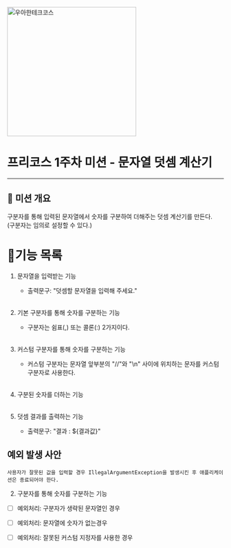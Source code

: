 
<p>
    <img src="https://github.com/user-attachments/assets/c811c2be-923e-4134-a7d4-56bd12198910" alt="우아한테크코스" width="300px">
</p>

# 프리코스 1주차 미션 - 문자열 덧셈 계산기

---

##  💪 미션 개요
구분자를 통해 입력된 문자열에서 숫자를 구분하여 더해주는 덧셈 계산기를 만든다. <br>
(구분자는 임의로 설정할 수 있다.)

# 📝기능 목록

1. 문자열을 입력받는 기능
   - 출력문구: "덧셈할 문자열을 입력해 주세요."<br><br>

2. 기본 구분자를 통해 숫자를 구분하는 기능
   - 구분자는 쉼표(,) 또는 콜론(:) 2가지이다.<br><br>

3. 커스텀 구분자를 통해 숫자를 구분하는 기능
   - 커스텀 구분자는 문자열 앞부분의 "//"와 "\n" 사이에 위치하는 문자를 커스텀 구분자로 사용한다.<br><br>

4. 구분된 숫자를 더하는 기능<br><br>

5. 덧셈 결과를 출력하는 기능
   - 출력문구: "결과 : ${결과값}"

   
## 예외 발생 사안
`사용자가 잘못된 값을 입력할 경우 IllegalArgumentException을 발생시킨 후 애플리케이션은 종료되어야 한다.`

2. 구분자를 통해 숫자를 구분하는 기능
- [ ] 예외처리: 구분자가 생략된 문자열인 경우
- [ ] 예외처리: 문자열에 숫자가 없는경우
- [ ] 예외처리: 잘못된 커스텀 지정자를 사용한 경우

